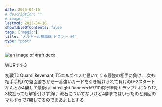 ```yaml
---
date: 2025-04-16
# description: ""
# image: ""
lastmod: 2025-04-16
showTableOfContents: false
tags: ["magic"]
title: "タルキール龍嵐録 ドラフト #4"
type: "post"
---
```


![an image of draft deck](mtgtdm-draft-04.png)

WURで4-3

初戦T3 Quarsi Revenant, T5エルズペスと動いてくる最強の相手に負け、
次も相手手札0で盤面勝ちから一番強いカードを引き続けられて負けの0-2スタート
なんとか4勝して最後はLotuslight Dancersが7/10飛行絆魂トランプルになり12, 3枚掘っても解答引けず負け
流石についてないけど4勝まではいったのと前回のマルドゥで7勝してるのでまあよしとする

